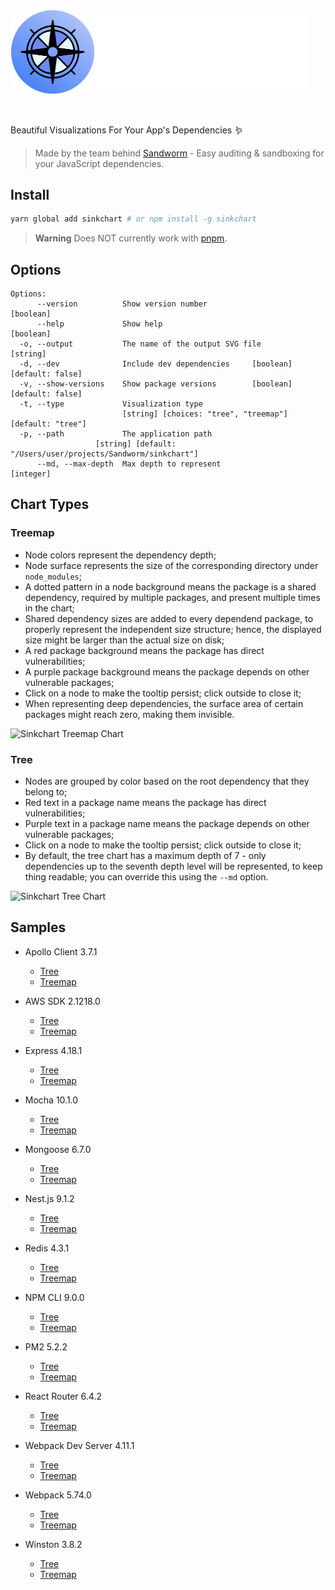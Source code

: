 <!-- Sandworm Logo -->
<picture>
  <source media="(prefers-color-scheme: dark)" srcset="logo-dark.png">
  <source media="(prefers-color-scheme: light)" srcset="logo-light.png">
  <img alt="Sandworm" src="logo-dark.png" width="478">
</picture>

<!-- A spacer -->
<p>&nbsp;</p>

Beautiful Visualizations For Your App's Dependencies 🪱

> Made by the team behind [Sandworm](https://sandworm.dev/) - Easy auditing & sandboxing for your JavaScript dependencies.

## Install

```bash
yarn global add sinkchart # or npm install -g sinkchart
```

> **Warning**
> Does NOT currently work with [pnpm](https://pnpm.io/).

## Options

```
Options:
      --version          Show version number                           [boolean]
      --help             Show help                                     [boolean]
  -o, --output           The name of the output SVG file                [string]
  -d, --dev              Include dev dependencies     [boolean] [default: false]
  -v, --show-versions    Show package versions        [boolean] [default: false]
  -t, --type             Visualization type
                         [string] [choices: "tree", "treemap"] [default: "tree"]
  -p, --path             The application path
                   [string] [default: "/Users/user/projects/Sandworm/sinkchart"]
      --md, --max-depth  Max depth to represent                        [integer]
```

## Chart Types

### Treemap
* Node colors represent the dependency depth;
* Node surface represents the size of the corresponding directory under `node_modules`;
* A dotted pattern in a node background means the package is a shared dependency, required by multiple packages, and present multiple times in the chart;
* Shared dependency sizes are added to every dependend package, to properly represent the independent size structure; hence, the displayed size might be larger than the actual size on disk;
* A red package background means the package has direct vulnerabilities;
* A purple package background means the package depends on other vulnerable packages;
* Click on a node to make the tooltip persist; click outside to close it;
* When representing deep dependencies, the surface area of certain packages might reach zero, making them invisible.

![Sinkchart Treemap Chart](https://sandworm-assets.s3.us-east-1.amazonaws.com/sinkchart/demos/sinkchart-treemap.png)

### Tree
* Nodes are grouped by color based on the root dependency that they belong to;
* Red text in a package name means the package has direct vulnerabilities;
* Purple text in a package name means the package depends on other vulnerable packages;
* Click on a node to make the tooltip persist; click outside to close it;
* By default, the tree chart has a maximum depth of 7 - only dependencies up to the seventh depth level will be represented, to keep thing readable; you can override this using the `--md` option.

![Sinkchart Tree Chart](https://sandworm-assets.s3.us-east-1.amazonaws.com/sinkchart/demos/sinkchart-tree.png)

## Samples

* Apollo Client 3.7.1
  * [Tree](https://sandworm-assets.s3.amazonaws.com/sinkchart/demos/apollo%403.7.1-tree.svg)
  * [Treemap](https://sandworm-assets.s3.amazonaws.com/sinkchart/demos/apollo%403.7.1-treemap.svg)

* AWS SDK 2.1218.0
  * [Tree](https://sandworm-assets.s3.amazonaws.com/sinkchart/demos/aws-sdk-js%402.1218.0-tree.svg)
  * [Treemap](https://sandworm-assets.s3.amazonaws.com/sinkchart/demos/aws-sdk-js%402.1218.0.svg)

* Express 4.18.1
  * [Tree](https://sandworm-assets.s3.amazonaws.com/sinkchart/demos/express%404.18.1-tree.svg)
  * [Treemap](https://sandworm-assets.s3.amazonaws.com/sinkchart/demos/express%404.18.1-treemap.svg)

* Mocha 10.1.0
  * [Tree](https://sandworm-assets.s3.amazonaws.com/sinkchart/demos/mocha%4010.1.0-tree.svg)
  * [Treemap](https://sandworm-assets.s3.amazonaws.com/sinkchart/demos/mocha%4010.1.0-treemap.svg)

* Mongoose 6.7.0
  * [Tree](https://sandworm-assets.s3.amazonaws.com/sinkchart/demos/mongoose%406.7.0-tree.svg)
  * [Treemap](https://sandworm-assets.s3.amazonaws.com/sinkchart/demos/mongoose%406.7.0-treemap.svg)

* Nest.js 9.1.2
  * [Tree](https://sandworm-assets.s3.amazonaws.com/sinkchart/demos/nest%409.1.2-tree.svg)
  * [Treemap](https://sandworm-assets.s3.amazonaws.com/sinkchart/demos/nest%409.1.2-treemap.svg)

* Redis 4.3.1
  * [Tree](https://sandworm-assets.s3.amazonaws.com/sinkchart/demos/node-redis%404.3.1-tree.svg)
  * [Treemap](https://sandworm-assets.s3.amazonaws.com/sinkchart/demos/node-redis%404.3.1-treemap.svg)

* NPM CLI 9.0.0
  * [Tree](https://sandworm-assets.s3.amazonaws.com/sinkchart/demos/npm%409.0.0-tree.svg)
  * [Treemap](https://sandworm-assets.s3.amazonaws.com/sinkchart/demos/npm%409.0.0-treemap.svg)

* PM2 5.2.2
  * [Tree](https://sandworm-assets.s3.amazonaws.com/sinkchart/demos/pm2%405.2.2-tree.svg)
  * [Treemap](https://sandworm-assets.s3.amazonaws.com/sinkchart/demos/pm2%405.2.2-treemap.svg)

* React Router 6.4.2
  * [Tree](https://sandworm-assets.s3.amazonaws.com/sinkchart/demos/react-router%406.4.2-tree.svg)
  * [Treemap](https://sandworm-assets.s3.amazonaws.com/sinkchart/demos/react-router%406.4.2-treemap.svg)

* Webpack Dev Server 4.11.1
  * [Tree](https://sandworm-assets.s3.amazonaws.com/sinkchart/demos/webpack-dev-server%404.11.1-tree.svg)
  * [Treemap](https://sandworm-assets.s3.amazonaws.com/sinkchart/demos/webpack-dev-server%404.11.1-treemap.svg)

* Webpack 5.74.0
  * [Tree](https://sandworm-assets.s3.amazonaws.com/sinkchart/demos/webpack%405.74.0-tree.svg)
  * [Treemap](https://sandworm-assets.s3.amazonaws.com/sinkchart/demos/webpack%405.74.0-treemap.svg)

* Winston 3.8.2
  * [Tree](https://sandworm-assets.s3.amazonaws.com/sinkchart/demos/winston%403.8.2-tree.svg)
  * [Treemap](https://sandworm-assets.s3.amazonaws.com/sinkchart/demos/winston%403.8.2-treemap.svg)
